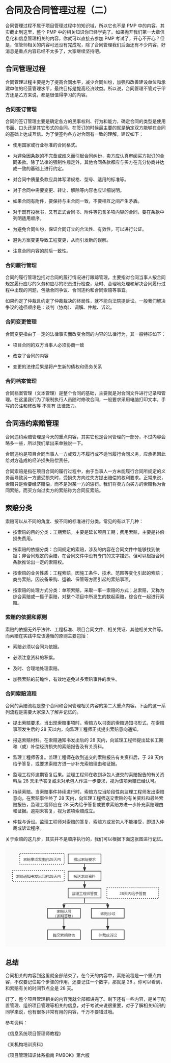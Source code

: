 # 合同及合同管理过程（二）

合同管理过程不属于项目管理过程中的知识域，所以它也不是 PMP 中的内容。其实截止到这里，整个 PMP 中的相关知识你已经学完了。如果抛开我们第一大章信息化和信息管理相关的内容，你就可以直接去参加 PMP 考试了，开心不开心？但是，信管师相关的内容可还没有完成呢，除了合同管理我们后面还有不少内容，好消息是重点内容已经不太多了，大家继续坚持吧。

## 合同管理过程

合同管理过程主要是为了提高合同水平，减少合同纠纷，加强和改善建设单位和承建单位的经营管理水平，最终目标是提高经济效益。所以说，合同管理不管对于甲方还是乙方来说，都是很值得学习的内容。

### 合同签订管理

合同的签订管理主要是确定各方的民事权利、行为和能力，确定合同的类型是使用书面、口头还是其它形式的合同。在签订的时候最主要的就是确定双方能够在合同的基础上达成互信。为了使签约各方对合同有一致的理解，建议如下：

- 使用国家或行业标准的合同格式。

- 为避免因条款的不完备或歧义而引起合同纠纷，卖方应认真审阅买方拟订的合同条款。除了法律的强制性规定外，其他合同条款都应与买方在充分协商并达成一致的基础上进行约定。

- 对合同中质量条款应具体写清规格、型号、适用的标准等。

- 对于合同中需要变更、转让、解除等内容也应详细说明。

- 如果合同有附件，要保持与主合同一致，不要相互之间产生矛盾。

- 对于既有投标书，又有正式合同书、附件等包含多项内容的合同，要在条款中列明适用顺序。

- 为避免合同纠纷，保证合同订立的合法性、有效性，可以进行公证。

- 避免方案变更导致工程变更，从而引发新的误解。

- 注意合同内容的前后一致性。

### 合同履行管理

合同的履行管理包括对合同的履行情况进行跟踪管理，主要指对合同当事人按合同规定履行应尽的义务和应尽的职责进行检查，及时、合理地处理和解决合同履行过程中出现的问题，包括合同争议、合同违约和合同索赔等事宜。

如果约定了仲裁且约定了仲裁裁决的终局性，就不能向法院提诉讼。一般我们解决争议的途径顺序是：谈判（协商）、调解、仲裁、诉讼。

### 合同变更管理

合同变更指由于一定的法律事实而改变合同的内容的法律行为，其一般特征如下：

- 项目合同的双方当事人必须协商一致

- 改变了合同的内容

- 变更的法律后果是将产生新的债权和债务关系

### 合同档案管理

合同档案管理（文本管理）是整个合同的基础，主要就是对合同文件进行记录和管理。在这里我们为了限制执行人员随时修改合同，一般要求采用电脑打印文本，手写的旁注和修改等 不具有 法律效力。

## 合同违约索赔管理

合同违约索赔管理是今天的重点内容，其实它也是合同管理的一部分，不过内容会略多一些，所以我们拿出来单独说一下。

合同违约是项目合同当事人一方或双方不履行或不适当履行合同义务，应承担因此给对方造成的经济损失赔偿责任。

合同索赔是指在项目合同的履行过程中，由于当事人一方未能履行合同所规定的义务而导致另一方遭受损失时，受损失方向过失方提出赔偿的权利要求。正常来说，索赔只是索要经济赔偿，而不是对某一方的惩罚。我们将卖方向买方的索赔称为合同索赔，而买方向过卖方的索赔称为合同反索赔。

## 索赔分类

索赔可以从不同的角度、按不同的标准进行分类。常见的有以下几种：

- 按索赔的目的分类：工期索赔，主要是延长项目工期；费用索赔，主要是补偿损失费用。

- 按索赔的依据分类：合同规定的索赔，涉及的内容在合同文件中能够找到依据；非合同规定的索赔，在合同文件中没有专门的文字描述，但可以根据合同条款推论出一定的索赔权。

- 按索赔的业务性质：工程索赔，因施工条件、技术、范围等变化引起的索赔；商务索赔，因设备采购、运输、保管等方面引起的索赔事项。

- 按索赔的处理方式分类：单项索赔，采取一事一索赔的方式；总索赔，又称为综合索赔或一揽子索赔，对整个项目中所发生的数起索赔，综合在一起进行索赔。

### 索赔的依据和原则

索赔的依据无外乎法律、工程标准、项目合同文件、相关凭证、其他相关文件等。而索赔在实践中应该遵循的原则主要包括：

- 索赔必须以合同为依据。

- 必须注意资料的积累。

- 及时、合理地处理索赔。

- 加强索赔的前瞻性，有效地避免过多索赔事件的发生。

### 合同索赔流程

合同的索赔流程是整个合同和合同管理相关内容的第二大重点内容。下面的这一系列流程是需要大家深入了解并记忆的。

- 提出索赔要求。当出现索赔事项时，索赔方以书面的索赔通知书形式，在索赔事项发生后的 28 天以内，向监理工程师正式提出索赔意向通知。

- 报送索赔材料。在索赔通知书发出后的 28 天内，向监理工程师提出延长工期和（或）补偿经济损失的索赔报告及有关资料。

- 监理工程师答复。监理工程师在收到送交的索赔报告有关资料后，于 28 天内给予答复，或要求索赔方进一步补充索赔理由和证据。

- 监理工程师逾期答复后果。监理工程师在收到承包人送交的索赔报告的有关资料后 28 天未予答复或未对承包人作进一步要求，视为该项索赔已经认可。

- 持续索赔。当索赔事件持续进行时，索赔方应当阶段性向监理工程师发出索赔意向，在索赔事件终了 28 天内，向监理工程师送交索赔的有关资料和最终索赔报告，监理工程师应在 28 天内给予答复或要求索赔方进一步补充索赔理由和证据。逾期未答复，视为该项索赔成立。

- 仲裁与诉讼。监理工程师对索赔的答复，索赔方或发包人不能接受，即进入仲裁或诉讼程序。

关于索赔的这几步，其实并不是顺序执行的，我们可以根据下面这张图进行记忆。

![./img/1141.jpg](./img/1141.jpg)

## 总结

合同相关的内容到这里就全部结束了。在今天的内容中，索赔流程是一个重点内容，不仅要记住每个步骤的作用，还要记住一个数字，那就是 28 。你可以看到，和索赔有关的时间节点全是 28 天。

好了，整个项目管理相关的内容我就全部都讲完了。剩下还有一些内容，是关于配置管理、组织项目管理等相关的信息，对于考试来说很重要，对于了解相关知识的同学来说，也有很多非常有用的内容，千万不要错过哦。

参考资料：

《信息系统项目管理师教程》 

《某机构培训资料》

《项目管理知识体系指南 PMBOK》第六版